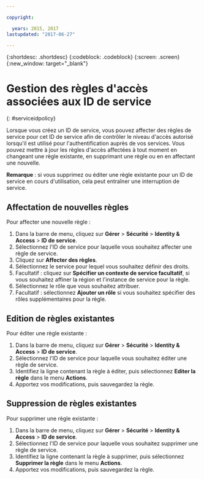 ```yaml
---

copyright:

  years: 2015, 2017
lastupdated: "2017-06-27"

---
```


{:shortdesc: .shortdesc}
{:codeblock: .codeblock}
{:screen: .screen}
{:new_window: target="_blank"}

# Gestion des règles d'accès associées aux ID de service
{: #serviceidpolicy}

Lorsque vous créez un ID de service, vous pouvez affecter des règles de service pour cet ID de service afin de contrôler le niveau d'accès autorisé lorsqu'il est utilisé pour l'authentification auprès de vos services. Vous pouvez mettre à jour les règles d'accès affectées à tout moment en changeant une règle existante, en supprimant une règle ou en en affectant une nouvelle. 

**Remarque** : si vous supprimez ou éditer une règle existante pour un ID de service en cours d'utilisation, cela peut entraîner une interruption de service.

## Affectation de nouvelles règles

Pour affecter une nouvelle règle :

1. Dans la barre de menu, cliquez sur **Gérer** &gt; **Sécurité** &gt; **Identity & Access** &gt; **ID de service**.
2. Sélectionnez l'ID de service pour laquelle vous souhaitez affecter une règle de service.
3. Cliquez sur **Affecter des règles**.
4. Sélectionnez le service pour lequel vous souhaitez définir des droits.
5. Facultatif : cliquez sur **Spécifier un contexte de service facultatif**, si vous souhaitez affiner la région et l'instance de service pour la règle.
6. Sélectionnez le rôle que vous souhaitez attribuer.
7. Facultatif : sélectionnez **Ajouter un rôle** si vous souhaitez spécifier des rôles supplémentaires pour la règle.

## Edition de règles existantes

Pour éditer une règle existante :

1. Dans la barre de menu, cliquez sur **Gérer** &gt; **Sécurité** &gt; **Identity & Access** &gt; **ID de service**.
2. Sélectionnez l'ID de service pour laquelle vous souhaitez éditer une règle de service.
3. Identifiez la ligne contenant la règle à éditer, puis sélectionnez **Editer la règle** dans le menu **Actions**.
4. Apportez vos modifications, puis sauvegardez la règle.

## Suppression de règles existantes

Pour supprimer une règle existante :

1. Dans la barre de menu, cliquez sur **Gérer** &gt; **Sécurité** &gt; **Identity & Access** &gt; **ID de service**.
2. Sélectionnez l'ID de service pour laquelle vous souhaitez supprimer une règle de service.
3. Identifiez la ligne contenant la règle à supprimer, puis sélectionnez **Supprimer la règle** dans le menu **Actions**.
4. Apportez vos modifications, puis sauvegardez la règle.
